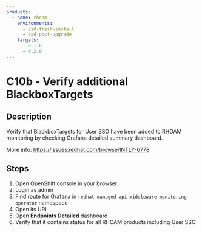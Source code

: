 ```yaml
---
products:
  - name: rhoam
    environments:
      - osd-fresh-install
      - osd-post-upgrade
    targets:
      - 0.1.0
      - 0.2.0
---
```


# C10b - Verify additional BlackboxTargets

## Description

Verify that BlackboxTargets for User SSO have been added to RHOAM monitoring by checking Grafana detailed summary dashboard.

More info: <https://issues.redhat.com/browse/INTLY-6778>

## Steps

1. Open OpenShift console in your browser
2. Login as admin
3. Find route for Grafana in `redhat-managed-api-middleware-monitoring-operator` namespace
4. Open its URL
5. Open **Endpoints Detailed** dashboard
6. Verify that it contains status for all RHOAM products including User SSO
